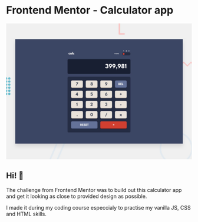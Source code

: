 # Frontend Mentor - Calculator app

![Design preview for the Calculator app coding challenge](./design/desktop-preview.jpg)

## Hi! 👋

The challenge from Frontend Mentor was to build out this calculator app and get it looking as close to provided design as possible.

I made it during my coding course especcialy to practise my vanilla JS, CSS and HTML skills. 
